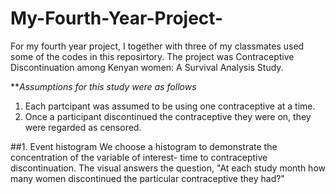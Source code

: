 # My-Fourth-Year-Project-
For my fourth year project, I together with three of my classmates used some of the codes in this reposirtory. The project was Contraceptive Discontinuation among Kenyan women: A Survival Analysis Study.

***Assumptions for this study were as follows*
1. Each partcipant was assumed to be using one contraceptive at a time.
2. Once a participant discontinued the contraceptive they were on, they were regarded as censored.  

##1. Event histogram 
We choose a histogram to demonstrate the concentration of the variable of interest- time to contraceptive discontinuation. The visual answers the question, "At each study month how many women discontinued the particular contraceptive they had?"
